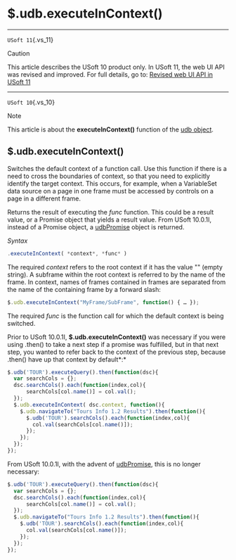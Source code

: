 # $.udb.executeInContext()



----

`USoft 11`{.vs_11}

> [!CAUTION]
> This article describes the USoft 10 product only.
> In USoft 11, the web UI API was revised and improved. For full details, go to:
> [Revised web UI API in USoft 11](/docs/Web%20and%20app%20UIs/UDB%20udb/Revised%20web%20UI%20API%20in%20USoft%2011.md)

----

`USoft 10`{.vs_10}

> [!NOTE]
> This article is about the **executeInContext()** function of the [udb object](/docs/Web%20and%20app%20UIs/UDB%20udb).

## **$.udb.executeInContext()**

Switches the default context of a function call. Use this function if there is a need to cross the boundaries of context, so that you need to explicitly identify the target context. This occurs, for example, when a VariableSet data source on a page in one frame must be accessed by controls on a page in a different frame.

Returns the result of executing the *func* function. This could be a result value, or a Promise object that yields a result value. From USoft 10.0.1I, instead of a Promise object, a [udbPromise](/docs/Web%20and%20app%20UIs/JavaScript/Promises%20for%20asynchronous%20Javascript.md) object is returned.

*Syntax*

```js
.executeInContext( *context*, *func* )
```

The required *context* refers to the root context if it has the value "" (empty string). A subframe within the root context is referred to by the name of the frame. In context, names of frames contained in frames are separated from the name of the containing frame by a forward slash:

```js
$.udb.executeInContext("MyFrame/SubFrame", function() { … });
```

The required *func* is the function call for which the default context is being switched.

Prior to USoft 10.0.1I, **$.udb.executeInContext()** was necessary if you were using .then() to take a next step if a promise was fulfilled, but in that next step, you wanted to refer back to the context of the previous step, because .then() have up that context by default*:*

```js
$.udb('TOUR').executeQuery().then(function(dsc){
  var searchCols = {};  
  dsc.searchCols().each(function(index,col){
      searchCols[col.name()] = col.val();
  });
  $.udb.executeInContext( dsc.context, function(){
    $.udb.navigateTo("Tours Info 1.2 Results").then(function(){
      $.udb('TOUR').searchCols().each(function(index,col){
        col.val(searchCols[col.name()]);
      });
    });
  });
});
```

From USoft 10.0.1I, with the advent of [udbPromise](/docs/Web%20and%20app%20UIs/JavaScript/Promises%20for%20asynchronous%20Javascript.md), this is no longer necessary:

```js
$.udb('TOUR').executeQuery().then(function(dsc){
  var searchCols = {};  
  dsc.searchCols().each(function(index,col){
      searchCols[col.name()] = col.val();
  });
  $.udb.navigateTo("Tours Info 1.2 Results").then(function(){
    $.udb('TOUR').searchCols().each(function(index,col){
      col.val(searchCols[col.name()]);
    });
  });
});
```

 